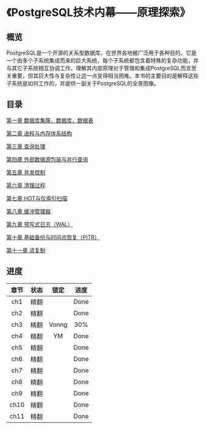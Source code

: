 # 《PostgreSQL技术内幕——原理探索》



## 概览

PostgreSQL是一个开源的关系型数据库，在世界各地被广泛用于各种目的。它是一个由多个子系统集成而来的巨大系统，每个子系统都包含着特殊的复杂功能，并与其它子系统相互协调工作。理解其内部原理对于管理和集成PostgreSQL而言至关重要，但其巨大性与复杂性让这一点变得相当困难。本书的主要目的是解释这些子系统是如何工作的，并提供一副关于PostgreSQL的全景图像。

##  目录

[第一章 数据库集簇，数据库，数据表](ch1.md)


[第二章 进程与内存体系结构](ch2.md)

[第三章 查询处理](ch3.md)


[第四章 外部数据源包装与并行查询](ch4.md)


[第五章 并发控制](ch5.md)


[第六章 清理过程](ch6.md)


[第七章 HOT与仅索引扫描](ch7.md)


[第八章 缓冲管理器](ch8.md)


[第九章 预写式日志（WAL）](ch9.md)

[第十章 基础备份与时间点恢复（PITR）](ch10.md)

[第十一章 流复制](ch11.md)





## 进度

| 章节 | 状态 | 锁定  | 进度 |
| :--: | :--: | :---: | :--: |
| ch1  | 精翻 |       | Done |
| ch2  | 精翻 |       | Done |
| ch3  | 精翻 | Vonng | 30%  |
| ch4  | 精翻 |  YM   | Done |
| ch5  | 精翻 |       | Done |
| ch6  | 精翻 |       | Done |
| ch7  | 精翻 |       | Done |
| ch8  | 精翻 |       | Done |
| ch9  | 精翻 |       | Done |
| ch10 | 精翻 |       | Done |
| ch11 | 精翻 |       | Done |
